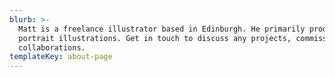 ```yaml
---
blurb: >-
  Matt is a freelance illustrator based in Edinburgh. He primarily produces
  portrait illustrations. Get in touch to discuss any projects, commissions or
  collaborations.
templateKey: about-page
---
```


